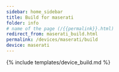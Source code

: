 ```yaml
---
sidebar: home_sidebar
title: Build for maserati
folder: info
# name of the page (/{{permalink}}.html)
redirect_from: maserati_build.html
permalink: /devices/maserati/build
device: maserati
---
```

{% include templates/device_build.md %}
